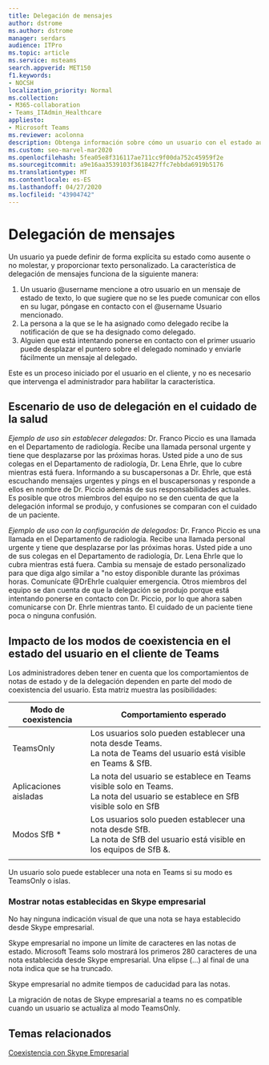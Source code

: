 ```yaml
---
title: Delegación de mensajes
author: dstrome
ms.author: dstrome
manager: serdars
audience: ITPro
ms.topic: article
ms.service: msteams
search.appverid: MET150
f1.keywords:
- NOCSH
localization_priority: Normal
ms.collection:
- M365-collaboration
- Teams_ITAdmin_Healthcare
appliesto:
- Microsoft Teams
ms.reviewer: acolonna
description: Obtenga información sobre cómo un usuario con el estado ausente o no molestar puede establecer explícitamente otro usuario como delegado en su mensaje de estado.
ms.custom: seo-marvel-mar2020
ms.openlocfilehash: 5fea05e8f316117ae711cc9f00da752c45959f2e
ms.sourcegitcommit: a9e16aa3539103f3618427ffc7ebbda6919b5176
ms.translationtype: MT
ms.contentlocale: es-ES
ms.lasthandoff: 04/27/2020
ms.locfileid: "43904742"
---
```

# <a name="message-delegation"></a>Delegación de mensajes

Un usuario ya puede definir de forma explícita su estado como ausente o no molestar, y proporcionar texto personalizado. La característica de delegación de mensajes funciona de la siguiente manera:

1. Un usuario @username mencione a otro usuario en un mensaje de estado de texto, lo que sugiere que no se les puede comunicar con ellos en su lugar, póngase en contacto con el @username Usuario mencionado.
2. La persona a la que se le ha asignado como delegado recibe la notificación de que se ha designado como delegado.
3. Alguien que está intentando ponerse en contacto con el primer usuario puede desplazar el puntero sobre el delegado nominado y enviarle fácilmente un mensaje al delegado.  

Este es un proceso iniciado por el usuario en el cliente, y no es necesario que intervenga el administrador para habilitar la característica. 

## <a name="delegation-use-scenario-in-healthcare"></a>Escenario de uso de delegación en el cuidado de la salud

*Ejemplo de uso sin establecer delegados:*  Dr. Franco Piccio es una llamada en el Departamento de radiología. Recibe una llamada personal urgente y tiene que desplazarse por las próximas horas. Usted pide a uno de sus colegas en el Departamento de radiología, Dr. Lena Ehrle, que lo cubre mientras está fuera. Informando a su buscapersonas a Dr. Ehrle, que está escuchando mensajes urgentes y pings en el buscapersonas y responde a ellos en nombre de Dr. Piccio además de sus responsabilidades actuales. Es posible que otros miembros del equipo no se den cuenta de que la delegación informal se produjo, y confusiones se comparan con el cuidado de un paciente.

*Ejemplo de uso con la configuración de delegados:* Dr. Franco Piccio es una llamada en el Departamento de radiología. Recibe una llamada personal urgente y tiene que desplazarse por las próximas horas. Usted pide a uno de sus colegas en el Departamento de radiología, Dr. Lena Ehrle que lo cubra mientras está fuera. Cambia su mensaje de estado personalizado para que diga algo similar a "no estoy disponible durante las próximas horas. Comunícate @DrEhrle cualquier emergencia.  Otros miembros del equipo se dan cuenta de que la delegación se produjo porque está intentando ponerse en contacto con Dr. Piccio, por lo que ahora saben comunicarse con Dr. Ehrle mientras tanto. El cuidado de un paciente tiene poca o ninguna confusión.

## <a name="impact-of-co-existence-modes-on-user-status-in-the-teams-client"></a>Impacto de los modos de coexistencia en el estado del usuario en el cliente de Teams

Los administradores deben tener en cuenta que los comportamientos de notas de estado y de la delegación dependen en parte del modo de coexistencia del usuario. Esta matriz muestra las posibilidades:

|Modo de coexistencia | Comportamiento esperado|
|---|---|
|TeamsOnly |Los usuarios solo pueden establecer una nota desde Teams. <br> La nota de Teams del usuario está visible en Teams & SfB. |
|Aplicaciones aisladas | La nota del usuario se establece en Teams visible solo en Teams. <br> La nota del usuario se establece en SfB visible solo en SfB |
|Modos SfB * | Los usuarios solo pueden establecer una nota desde SfB. <br> La nota de SfB del usuario está visible en los equipos de SfB &.  |
|||

Un usuario solo puede establecer una nota en Teams si su modo es TeamsOnly o islas.  

### <a name="displaying-notes-set-in-skype-for-business"></a>Mostrar notas establecidas en Skype empresarial
  
No hay ninguna indicación visual de que una nota se haya establecido desde Skype empresarial.

Skype empresarial no impone un límite de caracteres en las notas de estado. Microsoft Teams solo mostrará los primeros 280 caracteres de una nota establecida desde Skype empresarial. Una elipse (...) al final de una nota indica que se ha truncado.
  
Skype empresarial no admite tiempos de caducidad para las notas.

La migración de notas de Skype empresarial a teams no es compatible cuando un usuario se actualiza al modo TeamsOnly.

## <a name="related-topics"></a>Temas relacionados

[Coexistencia con Skype Empresarial](../../coexistence-chat-calls-presence.md)
